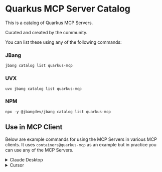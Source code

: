 # Quarkus MCP Server Catalog

This is a catalog of Quarkus MCP Servers.

Curated and created by the community.

You can list these using any of the following commands:

### JBang

`jbang catalog list quarkus-mcp`

### UVX 

`uvx jbang catalog list quarkus-mcp`

### NPM

`npx -y @jbangdev/jbang catalog list quarkus-mcp`

## Use in MCP Client

Below are example commands for using the MCP Servers in various MCP clients. It uses `containers@quarkus-mcp` as an example but in practice you can use any of the MCP Servers.

<details>
<summary>Claude Desktop</summary>

Add the following to your `claude_desktop_config.json` file:

```json
 {
  "mcpServers": {
    "containers": {
      "command": "jbang",
      "args": [
       "containers@quarkus-mcp"
      ]
    }
  }
}
```
</details>

<details>
<summary>Cursor</summary>

Add the following to your `mcp.json` file:

```json
 {
    "mcpServers": {
      "containers": {
        "command": "jbang",
        "args": [
          "containers@quarkus-mcp"
        ]
      }
    }
}
```
</details>
